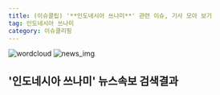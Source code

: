 ```yaml
---
title: (이슈클립) '**인도네시아 쓰나미**' 관련 이슈, 기사 모아 보기
tag: 인도네시아 쓰나미
category: 이슈클리핑
---
```

![wordcloud](https://s3.ap-northeast-2.amazonaws.com/lyrics101-wordcloud/2018-10-01-1538364945.png)
![news_img](https://user-images.githubusercontent.com/42597476/44507050-1206f400-a6e4-11e8-8d98-7ffbfebb353f.png)
## **'**인도네시아 쓰나미**'** 뉴스속보 검색결과

